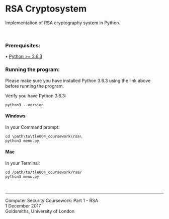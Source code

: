 # RSA Cryptosystem
Implementation of RSA cryptography system in Python.

<br>

### Prerequisites:
• [Python >= 3.6.3](https://www.python.org/downloads/) 

### Running the program:
Please make sure you have installed Python 3.6.3 using the link above before running the program.

Verify you have Python 3.6.3:
```
python3 --version
```

#### Windows
In your Command prompt:  
```
cd \path\to\tle004_coursework\rsa\
python3 menu.py
```
#### Mac
In your Terminal:  
```
cd /path/to/tle004_coursework/rsa/  
python3 menu.py
```
<br>

---
Computer Security Coursework: Part 1 - RSA  
1 December 2017  
Goldsmiths, University of London
